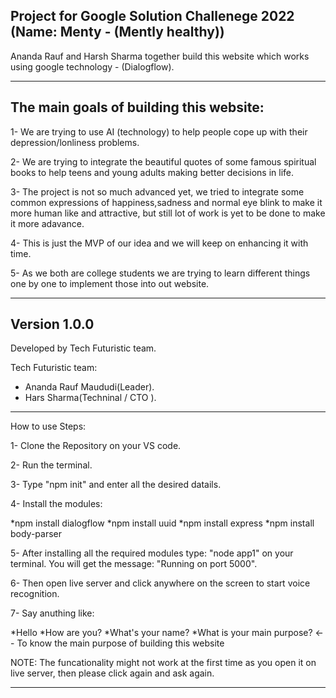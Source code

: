 Project for Google Solution Challenege 2022 (Name: Menty - (Mently healthy))
-------------------------------------------------------------------------------------------------------------------------------------------------------------------------

Ananda Rauf and Harsh Sharma together build this website which works using google technology - (Dialogflow).

-----------------------------------------------------------------------------------------------------------------

The main goals of building this website:
-----------------------------------------------------------------------------------------------------------------

1- We are trying to use AI (technology) to help people cope up with their depression/lonliness problems. 

2- We are trying to integrate the beautiful quotes of some famous spiritual books to help teens and young adults making better decisions in life.

3- The project is not so much advanced yet, we tried to integrate some common expressions of happiness,sadness and normal eye blink to make it more human like and attractive, but still lot of work is yet to be done to make it more adavance.

4- This is just the MVP of our idea and we will keep on enhancing it with time.

5- As we both are college students we are trying to learn different things one by one to implement those into out website.

-----------------------------------------------------------------------------------------------------------------

Version 1.0.0
-----------------------------------------------------------------------------------------------------------------
Developed by Tech Futuristic team.

Tech Futuristic team:
- Ananda Rauf Maududi(Leader).
- Hars Sharma(Techninal / CTO ).
-----------------------------------------------------------------------------------------------------------------
How to use Steps:

1- Clone the Repository on your VS code.

2- Run the terminal.

3- Type "npm init" and enter all the desired datails.

4- Install the modules:

  *npm install dialogflow
  *npm install uuid
  *npm install express
  *npm install body-parser
  
5- After installing all the required modules type: "node app1" on your terminal. You will get the message: "Running on port 5000".

6- Then open live server and click anywhere on the screen to start voice recognition.

7- Say anuthing like:

  *Hello
  *How are you?
  *What's your name?
  *What is your main purpose? <-- To know the main purpose of building this website
  
NOTE: The funcationality might not work at the first time as you open it on live server, then please click again and ask again. 


-----------------------------------------------------------------------------------------------------------------
